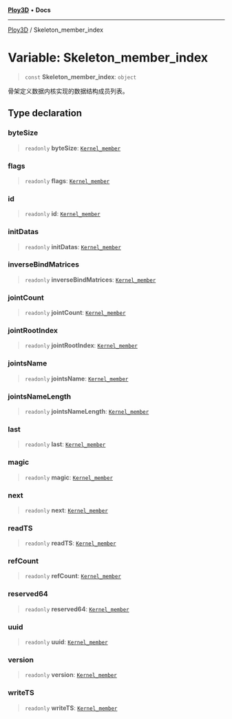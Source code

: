 [**Ploy3D**](../README.md) • **Docs**

***

[Ploy3D](../README.md) / Skeleton\_member\_index

# Variable: Skeleton\_member\_index

> `const` **Skeleton\_member\_index**: `object`

骨架定义数据内核实现的数据结构成员列表。

## Type declaration

### byteSize

> `readonly` **byteSize**: [`Kernel_member`](../type-aliases/Kernel_member.md)

### flags

> `readonly` **flags**: [`Kernel_member`](../type-aliases/Kernel_member.md)

### id

> `readonly` **id**: [`Kernel_member`](../type-aliases/Kernel_member.md)

### initDatas

> `readonly` **initDatas**: [`Kernel_member`](../type-aliases/Kernel_member.md)

### inverseBindMatrices

> `readonly` **inverseBindMatrices**: [`Kernel_member`](../type-aliases/Kernel_member.md)

### jointCount

> `readonly` **jointCount**: [`Kernel_member`](../type-aliases/Kernel_member.md)

### jointRootIndex

> `readonly` **jointRootIndex**: [`Kernel_member`](../type-aliases/Kernel_member.md)

### jointsName

> `readonly` **jointsName**: [`Kernel_member`](../type-aliases/Kernel_member.md)

### jointsNameLength

> `readonly` **jointsNameLength**: [`Kernel_member`](../type-aliases/Kernel_member.md)

### last

> `readonly` **last**: [`Kernel_member`](../type-aliases/Kernel_member.md)

### magic

> `readonly` **magic**: [`Kernel_member`](../type-aliases/Kernel_member.md)

### next

> `readonly` **next**: [`Kernel_member`](../type-aliases/Kernel_member.md)

### readTS

> `readonly` **readTS**: [`Kernel_member`](../type-aliases/Kernel_member.md)

### refCount

> `readonly` **refCount**: [`Kernel_member`](../type-aliases/Kernel_member.md)

### reserved64

> `readonly` **reserved64**: [`Kernel_member`](../type-aliases/Kernel_member.md)

### uuid

> `readonly` **uuid**: [`Kernel_member`](../type-aliases/Kernel_member.md)

### version

> `readonly` **version**: [`Kernel_member`](../type-aliases/Kernel_member.md)

### writeTS

> `readonly` **writeTS**: [`Kernel_member`](../type-aliases/Kernel_member.md)
